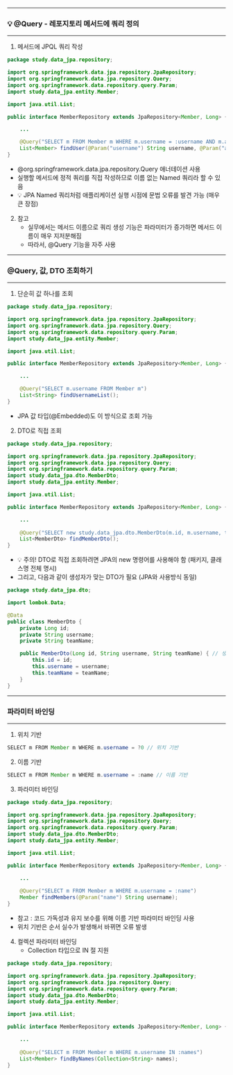 -----
### 💡 @Query - 레포지토리 메서드에 쿼리 정의
-----
1. 메서드에 JPQL 쿼리 작성
```java
package study.data_jpa.repository;

import org.springframework.data.jpa.repository.JpaRepository;
import org.springframework.data.jpa.repository.Query;
import org.springframework.data.repository.query.Param;
import study.data_jpa.entity.Member;

import java.util.List;

public interface MemberRepository extends JpaRepository<Member, Long> {

    ...

    @Query("SELECT m FROM Member m WHERE m.username = :username AND m.age = :age")
    List<Member> findUser(@Param("username") String username, @Param("age") int age);
}
```
  - @org.springframework.data.jpa.repository.Query 애너테이션 사용
  - 실행할 메서드에 정적 쿼리를 직접 작성하므로 이름 없는 Named 쿼리라 할 수 있음
  - 💡 JPA Named 쿼리처럼 애플리케이션 실행 시점에 문법 오류를 발견 가능 (매우 큰 장점)

2. 참고
   - 실무에서는 메서드 이름으로 쿼리 생성 기능은 파라미터가 증가하면 메서드 이름이 매우 지저분해짐
   - 따라서, @Query 기능을 자주 사용

-----
### @Query, 값, DTO 조회하기
----
1. 단순히 값 하나를 조회
```java
package study.data_jpa.repository;

import org.springframework.data.jpa.repository.JpaRepository;
import org.springframework.data.jpa.repository.Query;
import org.springframework.data.repository.query.Param;
import study.data_jpa.entity.Member;

import java.util.List;

public interface MemberRepository extends JpaRepository<Member, Long> {

    ...

    @Query("SELECT m.username FROM Member m")
    List<String> findUsernameList();
}

```
  - JPA 값 타입(@Embedded)도 이 방식으로 조회 가능

2. DTO로 직접 조회
```java
package study.data_jpa.repository;

import org.springframework.data.jpa.repository.JpaRepository;
import org.springframework.data.jpa.repository.Query;
import org.springframework.data.repository.query.Param;
import study.data_jpa.dto.MemberDto;
import study.data_jpa.entity.Member;

import java.util.List;

public interface MemberRepository extends JpaRepository<Member, Long> {

    ...
    
    @Query("SELECT new study.data_jpa.dto.MemberDto(m.id, m.username, t.name) FROM Member m JOIN m.team t")
    List<MemberDto> findMemberDto();
}

```
  - 💡 주의! DTO로 직접 조회하려면 JPA의 new 명령어를 사용해야 함 (패키지, 클래스명 전체 명시)
  - 그리고, 다음과 같이 생성자가 맞는 DTO가 필요 (JPA와 사용방식 동일)
```java
package study.data_jpa.dto;

import lombok.Data;

@Data
public class MemberDto {
    private Long id;
    private String username;
    private String teamName;

    public MemberDto(Long id, String username, String teamName) { // 생성자 필요
        this.id = id;
        this.username = username;
        this.teamName = teamName;
    }
}
```

-----
### 파라미터 바인딩
-----
1. 위치 기반
```java
SELECT m FROM Member m WHERE m.username = ?0 // 위치 기반
```

2. 이름 기반
```java
SELECT m FROM Member m WHERE m.username = :name // 이름 기반
```

3. 파라미터 바인딩
```java
package study.data_jpa.repository;

import org.springframework.data.jpa.repository.JpaRepository;
import org.springframework.data.jpa.repository.Query;
import org.springframework.data.repository.query.Param;
import study.data_jpa.dto.MemberDto;
import study.data_jpa.entity.Member;

import java.util.List;

public interface MemberRepository extends JpaRepository<Member, Long> {

    ...
    
    @Query("SELECT m FROM Member m WHERE m.username = :name")
    Member findMembers(@Param("name") String username);
}
```
  - 참고 : 코드 가독성과 유지 보수를 위해 이름 기반 파라미터 바인딩 사용
  - 위치 기반은 순서 실수가 발생해서 바뀌면 오류 발생

4. 컬렉션 파라미터 바인딩
   - Collection 타입으로 IN 절 지원
```java
package study.data_jpa.repository;

import org.springframework.data.jpa.repository.JpaRepository;
import org.springframework.data.jpa.repository.Query;
import org.springframework.data.repository.query.Param;
import study.data_jpa.dto.MemberDto;
import study.data_jpa.entity.Member;

import java.util.List;

public interface MemberRepository extends JpaRepository<Member, Long> {

    ...
    
    @Query("SELECT m FROM Member m WHERE m.username IN :names")
    List<Member> findByNames(Collection<String> names);
}
```

